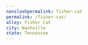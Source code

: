 ```yaml
---
﻿nonslashpermalink: fisher-cat
permalink: /fisher-cat/
alley: Fisher Cat
city: Nashville
state: Tennessee
---
```

